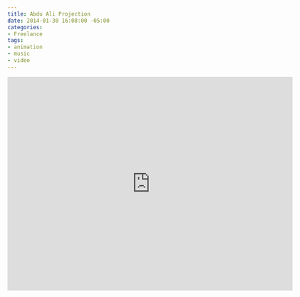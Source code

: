 ```yaml
---
title: Abdu Ali Projection
date: 2014-01-30 16:08:00 -05:00
categories:
- Freelance
tags:
- animation
- music
- video
---
```


<div class="video-widescreen"><iframe src="https://player.vimeo.com/video/501256597" width="640" height="480" frameborder="0" allow="autoplay; fullscreen" allowfullscreen></iframe></div>

